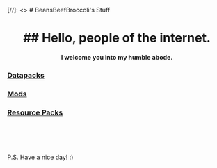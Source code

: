 [//]: <> # BeansBeefBroccoli's Stuff

<h1 align="center">## Hello, people of the internet.</h1>

<p align="center"><b>I welcome you into my humble abode.</b></p>

### [Datapacks](datapacks)

### [Mods](mods)

### [Resource Packs](resource-packs)
\
\
\
\
P.S.
Have a nice day! :)
